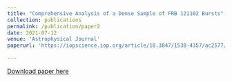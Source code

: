 ```yaml
---
title: "Comprehensive Analysis of a Dense Sample of FRB 121102 Bursts"
collection: publications
permalink: /publication/paper2
date: 2021-07-12
venue: 'Astrophysical Journal'
paperurl: 'https://iopscience.iop.org/article/10.3847/1538-4357/ac2577/pdf'

---
```


[Download paper here](https://iopscience.iop.org/article/10.3847/1538-4357/ac2577/pdf)
